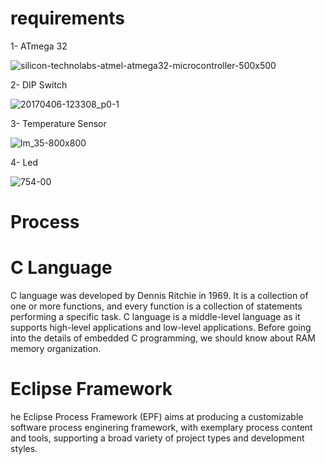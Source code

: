 
# requirements
 
 1- ATmega 32
 
![silicon-technolabs-atmel-atmega32-microcontroller-500x500](https://user-images.githubusercontent.com/33217386/42113444-91bf5c60-7beb-11e8-8fcd-d64a8225eb1c.png)

2- DIP Switch

![20170406-123308_p0-1](https://user-images.githubusercontent.com/33217386/42113509-c7896142-7beb-11e8-962a-fce1787ef27e.jpg)

3- Temperature Sensor

![lm_35-800x800](https://user-images.githubusercontent.com/33217386/42113563-f233ce00-7beb-11e8-9033-50cbadeb6b49.jpg)

4- Led

![754-00](https://user-images.githubusercontent.com/33217386/42113625-29563576-7bec-11e8-8222-444044f48b5a.jpg)



 # Process 
 


# C Language

C language was developed by Dennis Ritchie in 1969. It is a collection of one or more functions, and every function is a collection of statements performing a specific task.
C language is a middle-level language as it supports high-level applications and low-level applications. Before going into the details of embedded C programming, we should know about RAM memory organization.

# Eclipse Framework

he Eclipse Process Framework (EPF) aims at producing a customizable software process enginering framework, with exemplary process content and tools, supporting a broad variety of project types and development styles.























   
